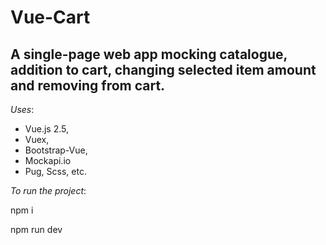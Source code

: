 # Vue-Cart

A single-page web app mocking catalogue, addition to cart, changing selected item amount and removing from cart.
-
_Uses_:

- Vue.js 2.5,
- Vuex,
- Bootstrap-Vue,
- Mockapi.io
- Pug, Scss, etc.


_To run the project_:

npm i

npm run dev

